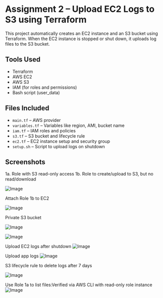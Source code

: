 # Assignment 2 – Upload EC2 Logs to S3 using Terraform

This project automatically creates an EC2 instance and an S3 bucket using Terraform. When the EC2 instance is stopped or shut down, it uploads log files to the S3 bucket.

##  Tools Used

- Terraform
- AWS EC2
- AWS S3
- IAM (for roles and permissions)
- Bash script (user_data)

##  Files Included

- `main.tf` – AWS provider
- `variables.tf` – Variables like region, AMI, bucket name
- `iam.tf` – IAM roles and policies
- `s3.tf` – S3 bucket and lifecycle rule
- `ec2.tf` – EC2 instance setup and security group
- `setup.sh` – Script to upload logs on shutdown

##  Screenshots

1a. Role with S3 read-only access 
1b. Role to create/upload to S3, but no read/download 

![Image](https://github.com/user-attachments/assets/28642c82-bd8e-49ff-a09d-17a3b423e1da)

Attach Role 1b to EC2

![Image](https://github.com/user-attachments/assets/bdaf2fbe-17d3-4744-b7cb-b0292d990125)

Private S3 bucket

![Image](https://github.com/user-attachments/assets/158b914d-32cc-4c72-ab50-f1155371ba3f)

![Image](https://github.com/user-attachments/assets/4f87a23d-cfca-4c5d-b69b-dede6354a0c6)

Upload EC2 logs after shutdown
![Image](https://github.com/user-attachments/assets/4f3119a9-45dd-4259-bb4b-300e6fd8ecf5)

Upload app logs
![Image](https://github.com/user-attachments/assets/0e9230ae-cdc3-4451-b13a-c112c3e27ea2)

S3 lifecycle rule to delete logs after 7 days

![Image](https://github.com/user-attachments/assets/f5fbfe4e-f62f-479d-b07d-4957f1623f31)

Use Role 1a to list files:Verified via AWS CLI with read-only role instance
![Image](https://github.com/user-attachments/assets/d9792abd-af32-4002-beb3-d4e700197c52)


